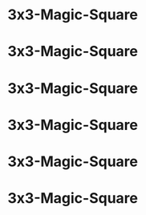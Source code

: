 # 3x3-Magic-Square
# 3x3-Magic-Square
# 3x3-Magic-Square
# 3x3-Magic-Square
# 3x3-Magic-Square
# 3x3-Magic-Square
